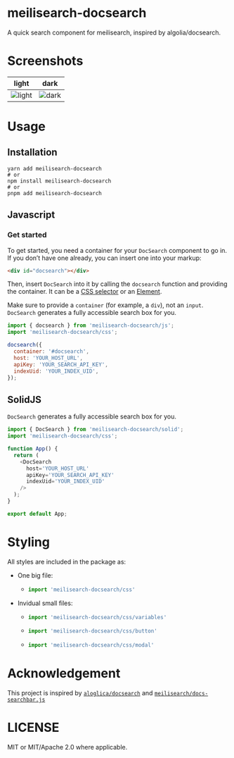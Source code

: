 # meilisearch-docsearch

A quick search component for meilisearch, inspired by algolia/docsearch.

# Screenshots

| light                                                                                              | dark                                                                                             |
| -------------------------------------------------------------------------------------------------- | ------------------------------------------------------------------------------------------------ |
| ![light](https://github.com/tauri-apps/meilisearch-docsearch/raw/dev/.github/screenshot-light.png) | ![dark](https://github.com/tauri-apps/meilisearch-docsearch/raw/dev/.github/screenshot-dark.png) |


# Usage
## Installation
```
yarn add meilisearch-docsearch
# or
npm install meilisearch-docsearch
# or
pnpm add meilisearch-docsearch
```

## Javascript
### Get started

To get started, you need a container for your `DocSearch` component to go in. If you don’t have one already, you can insert one into your markup:
```html
<div id="docsearch"></div>
```

Then, insert `DocSearch` into it by calling the `docsearch` function and providing the container. It can be a [CSS selector](https://developer.mozilla.org/en-US/docs/web/css/css_selectors) or an [Element](https://developer.mozilla.org/en-us/docs/web/api/htmlelement).

Make sure to provide a `container` (for example, a `div`), not an `input`. `DocSearch` generates a fully accessible search box for you.
```js
import { docsearch } from 'meilisearch-docsearch/js';
import 'meilisearch-docsearch/css';

docsearch({
  container: '#docsearch',
  host: 'YOUR_HOST_URL',
  apiKey: 'YOUR_SEARCH_API_KEY',
  indexUid: 'YOUR_INDEX_UID',
});
```

## SolidJS

`DocSearch` generates a fully accessible search box for you.

```js
import { DocSearch } from 'meilisearch-docsearch/solid';
import 'meilisearch-docsearch/css';

function App() {
  return (
    <DocSearch
      host='YOUR_HOST_URL'
      apiKey='YOUR_SEARCH_API_KEY'
      indexUid='YOUR_INDEX_UID'
    />
  );
}

export default App;
```

# Styling

All styles are included in the package as:
- One big file:
  - ```js
    import 'meilisearch-docsearch/css'
    ```
- Invidual small files:
  - ```js
    import 'meilisearch-docsearch/css/variables'
    ```
  - ```js
    import 'meilisearch-docsearch/css/button'
    ```
  - ```js
    import 'meilisearch-docsearch/css/modal'
    ```

# Acknowledgement

This project is inspired by [`aloglica/docsearch`](https://github.com/algolia/docsearch/) and [`meilisearch/docs-searchbar.js`](https://github.com/meilisearch/docs-searchbar.js/)

# LICENSE

MIT or MIT/Apache 2.0 where applicable.
